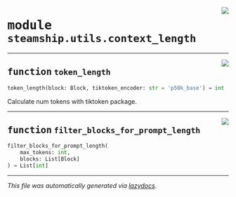 <!-- markdownlint-disable -->

<a href="https://github.com/steamship-core/python-client/tree/main/src/steamship/utils/context_length.py#L0"><img align="right" style="float:right;" src="https://img.shields.io/badge/-source-cccccc?style=flat-square"></a>

# <kbd>module</kbd> `steamship.utils.context_length`





---

<a href="https://github.com/steamship-core/python-client/tree/main/src/steamship/utils/context_length.py#L10"><img align="right" style="float:right;" src="https://img.shields.io/badge/-source-cccccc?style=flat-square"></a>

## <kbd>function</kbd> `token_length`

```python
token_length(block: Block, tiktoken_encoder: str = 'p50k_base') → int
```

Calculate num tokens with tiktoken package. 


---

<a href="https://github.com/steamship-core/python-client/tree/main/src/steamship/utils/context_length.py#L21"><img align="right" style="float:right;" src="https://img.shields.io/badge/-source-cccccc?style=flat-square"></a>

## <kbd>function</kbd> `filter_blocks_for_prompt_length`

```python
filter_blocks_for_prompt_length(
    max_tokens: int,
    blocks: List[Block]
) → List[int]
```








---

_This file was automatically generated via [lazydocs](https://github.com/ml-tooling/lazydocs)._
